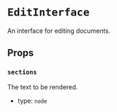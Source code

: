 `EditInterface`
===============

An interface for editing documents.

Props
-----

### `sections`

The text to be rendered.

- type: `node`


